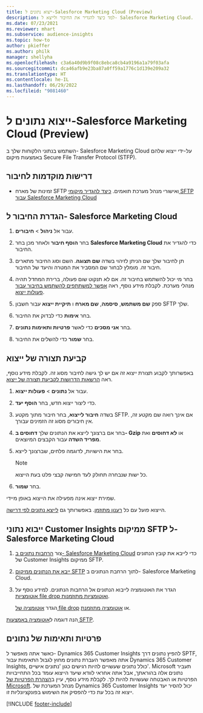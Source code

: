 ```yaml
---
title: ייצוא נתונים ל-Salesforce Marketing Cloud ‏(Preview)
description: למד כיצד להגדיר את החיבור ולייצא ל- Salesforce Marketing Cloud.
ms.date: 07/23/2021
ms.reviewer: mhart
ms.subservice: audience-insights
ms.topic: how-to
author: pkieffer
ms.author: philk
manager: shellyha
ms.openlocfilehash: c3a6a40d9b9f08c8ebca8cb4a9196a1a79f03afa
ms.sourcegitcommit: dca46afb9e23ba87a0ff59a1776c1d139e209a32
ms.translationtype: HT
ms.contentlocale: he-IL
ms.lasthandoff: 06/29/2022
ms.locfileid: "9081460"
---
```

# <a name="export-data-to-salesforce-marketing-cloud-preview"></a>ייצוא נתונים ל-Salesforce Marketing Cloud ‏(Preview)

השתמש בנתוני הלקוחות שלך ב- Salesforce Marketing Cloud על-ידי ייצוא שלהם באמצעות מיקום Secure File Transfer Protocol‏ (STFP).

## <a name="prerequisites-for-connection"></a>דרישות מוקדמות לחיבור

- זמינות של מארח SFTP ואישורי מנהל מערכת תואמים. [כיצד להגדיר מיקומי SFTP עבור Salesforce Marketing Cloud](https://help.salesforce.com/articleView?id=sf.mc_es_configure_enhanced_ftp.htm&type=5) 

## <a name="set-up-the-connection-to-salesforce-marketing-cloud"></a>הגדרת החיבור ל- Salesforce Marketing Cloud

1. עבור אל **ניהול** > **חיבורים**.

1. בחר **הוסף חיבור** ולאחר מכן בחר **Salesforce Marketing Cloud** כדי להגדיר את החיבור.

1. תן לחיבור שלך שם הניתן לזיהוי בשדה **שם תצוגה**. השם וסוג החיבור מתארים חיבור זה. מומלץ לבחור שם המסביר את המטרה והיעד של החיבור.

1. בחר מי יכול להשתמש בחיבור זה. אם לא תנקוט שום פעולה, ברירת המחדל תהיה מנהלי מערכת. לקבלת מידע נוסף, ראה [אפשר למשתתפים להשתמש בחיבור עבור פעולות ייצוא](connections.md#allow-contributors-to-use-a-connection-for-exports).

1. ספק **שם משתמש**, **סיסמה**, **שם מארח** ו **תיקיית ייצוא** עבור חשבון SFTP שלך.

1. בחר **אימות** כדי לבדוק את החיבור.

1. בחר **אני מסכים** כדי לאשר **פרטיות ותאימות נתונים**.

1. בחר **שמור** כדי להשלים את החיבור.

## <a name="configure-an-export"></a>קביעת תצורה של ייצוא

באפשרותך לקבוע תצורת ייצוא זה אם יש לך גישה לחיבור מסוג זה. לקבלת מידע נוסף, ראה [הרשאות הדרושות לקביעת תצורה של ייצוא](export-destinations.md#set-up-a-new-export).

1. עבור אל **נתונים** > **פעולות ייצוא**.

1. כדי ליצור ייצוא חדש, בחר **הוסף יעד**.

1. בשדה **חיבור לייצוא**, בחר חיבור מתוך מקטע SFTP. אם אינך רואה שם מקטע זה, אין חיבורים מסוג זה הזמינים עבורך.

1. בחר אם ברצונך לייצא את הנתונים שלך **דחוסים ב- Gzip** או **לא דחוסים** ואת **מפריד השדה** עבור הקבצים המיוצאים.

1. בחר את הישויות, לדוגמה פלחים, שברצונך לייצא.

   > [!NOTE]
   > כל ישות שנבחרה תחולק לעד חמישה קבצי פלט בעת הייצוא. 

1. בחר **שמור**.

שמירת ייצוא אינה מפעילה את הייצוא באופן מיידי.

הייצוא פועל עם כל [רענון מתוזמן](system.md#schedule-tab). באפשרותך גם [לייצא נתונים לפי דרישה](export-destinations.md#run-exports-on-demand). 

## <a name="import-customer-insights-data-from-sftp-location-to-salesforce-marketing-cloud"></a>ייבוא נתוני Customer Insights ממיקום SFTP ל- Salesforce Marketing Cloud

1. צור [הרחבות נתונים ב- Salesforce Marketing Cloud](https://help.salesforce.com/articleView?id=sf.mc_es_create_data_extension.htm&type=5) כדי לייבא את קובץ הנתונים של Customer Insights ממיקום SFTP.

2. [ייבא את הנתונים ממיקום SFTP](https://help.salesforce.com/articleView?id=sf.mc_es_import_data_extension_classic.htm&type=5) לתוך הרחבת הנתונים ב- Salesforce Marketing Cloud. 

3. הגדר את האוטומציה לייבוא הנתונים אל הרחבות הנתונים. למידע נוסף על [אוטומציות file drop ואוטומציות מתוזמנות](https://help.salesforce.com/articleView?id=sf.mc_as_triggered_automations.htm&type=5).

   הגדר [אוטומציה של file drop](https://help.salesforce.com/articleView?id=sf.mc_as_define_a_triggered_automation.htm&type=5) או [אוטומציה מתוזמנת](https://help.salesforce.com/articleView?id=sf.mc_as_define_a_scheduled_automation.htm&type=5). 

הנה דוגמה ל[אוטומציה באמצעות SFTP](https://help.salesforce.com/articleView?id=sf.mc_as_ftp_and_triggered_automation_scenario.htm&type=5).

## <a name="data-privacy-and-compliance"></a>פרטיות ותאימות של נתונים

כאשר אתה מאפשר ל- Dynamics 365 Customer Insights להפיץ נתונים דרך SPTF, אתה מאפשר העברת נתונים מחוץ לגבול התאימות עבור Dynamics 365 Customer Insights, כולל נתונים שעשויים להיות רגישים כגון 'נתונים אישיים'. Microsoft תעביר נתונים אלה בהוראתך, אבל אתה אחראי לוודא שיעד הייצוא עומד בכל התחייבויות הפרטיות או האבטחה שעשויות להיות לך. לקבלת מידע נוסף, עיין ב[הצהרת הפרטיות של Microsoft](https://go.microsoft.com/fwlink/?linkid=396732).
מנהל המערכת של Dynamics 365 Customer Insights יכול להסיר יעד ייצוא זה בכל עת כדי להפסיק את השימוש בפונקציונליות זו.

[!INCLUDE [footer-include](includes/footer-banner.md)]
